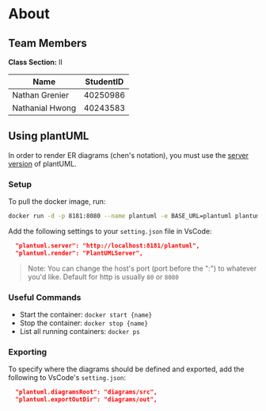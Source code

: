 # About

## Team Members

**Class Section:** II

| Name            | StudentID |
| --------------- | --------- |
| Nathan Grenier  | 40250986  |
| Nathanial Hwong | 40243583  |

## Using plantUML

In order to render ER diagrams (chen's notation), you must use the [server version](https://github.com/qjebbs/vscode-plantuml?tab=readme-ov-file#use-plantuml-server-as-render) of plantUML.

### Setup
To pull the docker image, run:
```bash
docker run -d -p 8181:8080 --name plantuml -e BASE_URL=plantuml plantuml/plantuml-server:jetty
```

Add the following settings to your `setting.json` file in VsCode:
```json
  "plantuml.server": "http://localhost:8181/plantuml",
  "plantuml.render": "PlantUMLServer",
```

> Note: You can change the host's port (port before the ":") to whatever you'd like. Default for http is usually `80` or `8080` 

### Useful Commands

- Start the container: `docker start {name}`
- Stop the container: `docker stop {name}`
- List all running containers: `docker ps` 

### Exporting
To specify where the diagrams should be defined and exported, add the following to VsCode's `setting.json`:

```json
  "plantuml.diagramsRoot": "diagrams/src",
  "plantuml.exportOutDir": "diagrams/out",
```
